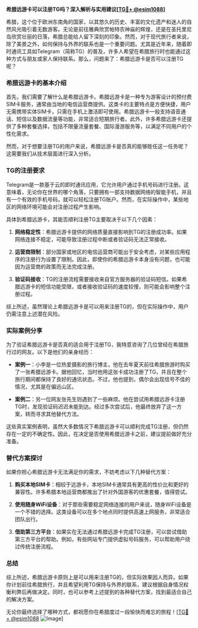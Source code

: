 **希腊远游卡可以注册TG吗？深入解析与实用建议[[TG💪+ @esim1088](https://t.me/s/esim1088)]**

希腊，这个位于欧洲东南角的国家，以其悠久的历史、丰富的文化遗产和迷人的自然风光吸引着无数游客。无论是前往雅典欣赏帕特农神庙的辉煌，还是在圣托里尼岛欣赏壮丽的日落，希腊总能给人留下深刻的印象。然而，对于现代旅行者来说，除了美景之外，如何保持与外界的联系也是一个重要问题。尤其是近年来，随着即时通讯工具如Telegram（简称TG）的普及，许多人希望在希腊旅行时也能通过这种方式与朋友或家人保持联系。那么，问题来了：希腊远游卡是否可以注册TG呢？

### 希腊远游卡的基本介绍

首先，我们需要了解什么是希腊远游卡。希腊远游卡是一种专为游客设计的预付费SIM卡服务，通常由当地的电信运营商提供。这类卡的主要特点是方便快捷，用户无需携带实体SIM卡，只需在手机上激活即可使用。希腊远游卡一般支持语音通话、短信以及数据流量等功能，非常适合短期旅行者。此外，许多希腊远游卡还提供了多种套餐选择，包括不限量流量套餐、国际漫游服务等，以满足不同用户的个性化需求。

然而，对于想要注册TG的用户来说，希腊远游卡是否真的能够胜任这一任务呢？这需要我们从技术层面进行深入分析。

### TG的注册要求

Telegram是一款基于云的即时通讯应用，它允许用户通过手机号码进行注册。这意味着，无论你在世界的哪个角落，只要拥有一部支持数据网络的智能手机，并且有一个有效的手机号码，就可以轻松注册TG账户。然而，在实际操作中，某些地区的网络环境可能会对注册过程产生影响。

具体到希腊远游卡，其能否顺利注册TG主要取决于以下几个因素：

1. **网络稳定性**：希腊远游卡提供的网络质量直接影响到TG的注册成功率。如果网络连接不稳定，可能导致注册过程中断或者验证码无法正常接收。
   
2. **运营商限制**：部分国家或地区的电信运营商可能出于安全考虑，对某些应用程序的注册行为设置了限制。因此，即使你的希腊远游卡本身没有问题，也可能因为运营商的政策而无法完成注册。

3. **验证码接收**：TG的注册流程需要接收来自官方服务器的验证码短信。如果希腊远游卡的短信功能受限，或者接收验证码的速度较慢，则可能会影响整个注册过程。

综上所述，虽然理论上希腊远游卡是可以用来注册TG的，但在实际操作中，用户仍需注意上述潜在风险。

### 实际案例分享

为了验证希腊远游卡是否真的适合用于注册TG，我特意咨询了几位曾经在希腊旅行过的网友。以下是他们的亲身经历：

- **案例一**：小李是一位热爱摄影的旅行博主，他在去年夏天前往希腊旅游时购买了一张希腊远游卡。据他回忆，当时他用这张卡成功注册了TG，并且在整个旅行期间都保持了良好的通讯状态。不过，他也提到，偶尔会出现信号不佳的情况，尤其是在偏远山区。

- **案例二**：另一位网友张先生则遇到了一些麻烦。他在尝试用希腊远游卡注册TG时，发现验证码迟迟未能到达。经过多次尝试后，他最终放弃了这一方案，转而寻求其他替代方法。

这些真实案例表明，虽然大多数情况下希腊远游卡可以顺利完成TG注册，但仍然存在一定的不确定性。因此，在决定是否使用希腊远游卡之前，建议提前做好充分准备。

### 替代方案探讨

如果你担心希腊远游卡无法满足你的需求，不妨考虑以下几种替代方案：

1. **购买本地SIM卡**：相较于远游卡，本地SIM卡通常具有更高的性价比和更好的兼容性。许多希腊本地运营商都推出了针对外国游客的优惠套餐，值得尝试。

2. **使用随身WiFi设备**：对于那些需要稳定网络连接的用户来说，随身WiFi设备是一个不错的选择。这类设备可以在多个地点同时提供高速上网服务，非常适合团队出行。

3. **借助第三方平台**：如果实在无法通过希腊远游卡完成TG注册，可以尝试借助第三方平台的帮助。例如，有些网站专门提供虚拟号码服务，可以帮助用户绕过传统注册流程。

### 总结

综上所述，希腊远游卡原则上是可以用来注册TG的，但实际效果因人而异。如果你计划前往希腊旅行，并且希望利用TG保持与外界的联系，建议根据自身情况权衡利弊后再做决定。同时，也可以参考上述提到的各种替代方案，找到最适合自己的解决方案。

无论你最终选择了哪种方式，都祝愿你在希腊度过一段愉快而难忘的旅程！[[TG💪+ @esim1088](https://t.me/s/esim1088) ![Image](https://i.postimg.cc/4NQfJmqS/Snipaste-2025-05-13-00-14-12.png)]